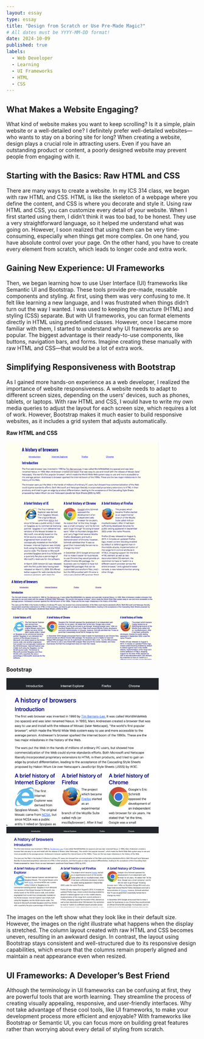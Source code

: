 ```yaml
---
layout: essay
type: essay
title: "Design from Scratch or Use Pre-Made Magic?"
# All dates must be YYYY-MM-DD format!
date: 2024-10-09
published: true
labels:
  - Web Developer
  - Learning
  - UI Frameworks
  - HTML
  - CSS
---
```


## What Makes a Website Engaging?
What kind of website makes you want to keep scrolling? Is it a simple, plain website or a well-detailed one? I definitely prefer well-detailed websites—who wants to stay on a boring site for long? When creating a website, design plays a crucial role in attracting users. Even if you have an outstanding product or content, a poorly designed website may prevent people from engaging with it.

## Starting with the Basics: Raw HTML and CSS
There are many ways to create a website. In my ICS 314 class, we began with raw HTML and CSS. HTML is like the skeleton of a webpage where you define the content, and CSS is where you decorate and style it. Using raw HTML and CSS, you can customize every detail of your website. When I first started using them, I didn’t think it was too bad, to be honest. They use a very straightforward language, so it helped me understand what was going on. However, I soon realized that using them can be very time-consuming, especially when things get more complex. On one hand, you have absolute control over your page. On the other hand, you have to create every element from scratch, which leads to longer code and extra work.

## Gaining New Experience: UI Frameworks 
Then, we began learning how to use User Interface (UI) frameworks like Semantic UI and Bootstrap. These tools provide pre-made, reusable components and styling. At first, using them was very confusing to me. It felt like learning a new language, and I was frustrated when things didn’t turn out the way I wanted. I was used to keeping the structure (HTML) and styling (CSS) separate. But with UI frameworks, you can format elements directly in HTML using predefined classes. However, once I became more familiar with them, I started to understand why UI frameworks are so popular. The biggest advantage is their ready-to-use components, like buttons, navigation bars, and forms. Imagine creating these manually with raw HTML and CSS—that would be a lot of extra work.

## Simplifying Responsiveness with Bootstrap
As I gained more hands-on experience as a web developer, I realized the importance of website responsiveness. A website needs to adapt to different screen sizes, depending on the users’ devices, such as phones, tablets, or laptops. With raw HTML and CSS, I would have to write my own media queries to adjust the layout for each screen size, which requires a lot of work. However, Bootstrap makes it much easier to build responsive websites, as it includes a grid system that adjusts automatically. 



**Raw HTML and CSS** 


<img width="400px" class="rounded float-start pe-4" src="../img/rawhtmlandcss1.png"> <img width="400px" class="rounded float-start pe-4" src="../img/rawhtmlandcss2.png"> 



**Bootstrap**


<img width="400px" class="rounded float-start pe-4" src="../img/ui1.png"> <img width="400px" class="rounded float-start pe-4" src="../img/ui2.png">

The images on the left show what they look like in their default size. However, the images on the right illustrate what happens when the display is stretched. The column layout created with raw HTML and CSS becomes uneven, resulting in an awkward design. In contrast, the layout using Bootstrap stays consistent and well-structured due to its responsive design capabilities, which ensure that the columns remain properly aligned and maintain a neat appearance even when resized.


## UI Frameworks: A Developer’s Best Friend ##
Although the terminology in UI frameworks can be confusing at first, they are powerful tools that are worth learning. They streamline the process of creating visually appealing, responsive, and user-friendly interfaces. Why not take advantage of these cool tools, like UI frameworks, to make your development process more efficient and enjoyable? With frameworks like Bootstrap or Semantic UI, you can focus more on building great features rather than worrying about every detail of styling from scratch.

